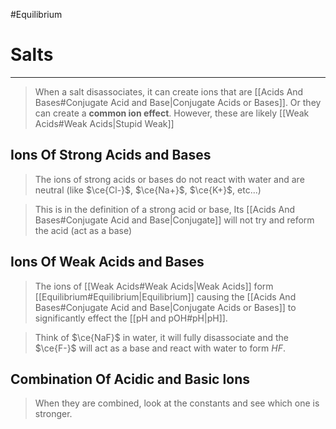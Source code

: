 #Equilibrium 
# Salts
---
> When a salt disassociates, it can create ions that are [[Acids And Bases#Conjugate Acid and Base|Conjugate Acids or Bases]]. Or they can create a **common ion effect**.
> However, these are likely [[Weak Acids#Weak Acids|Stupid Weak]]

## Ions Of Strong Acids and Bases
> The ions of strong acids or bases do not react with water and are neutral (like $\ce{Cl-}$, $\ce{Na+}$, $\ce{K+}$, etc...)

> This is in the definition of a strong acid or base, Its [[Acids And Bases#Conjugate Acid and Base|Conjugate]] will not try and reform the acid (act as a base)

## Ions Of Weak Acids and Bases
> The ions of [[Weak Acids#Weak Acids|Weak Acids]] form [[Equilibrium#Equilibrium|Equilibrium]] causing the [[Acids And Bases#Conjugate Acid and Base|Conjugate Acids or Bases]] to significantly effect the [[pH and pOH#pH|pH]].

> Think of $\ce{NaF}$ in water, it will fully disassociate and the $\ce{F-}$ will act as a base and react with water to form $HF$.
## Combination Of Acidic and Basic Ions
> When they are combined, look at the constants and see which one is stronger. 